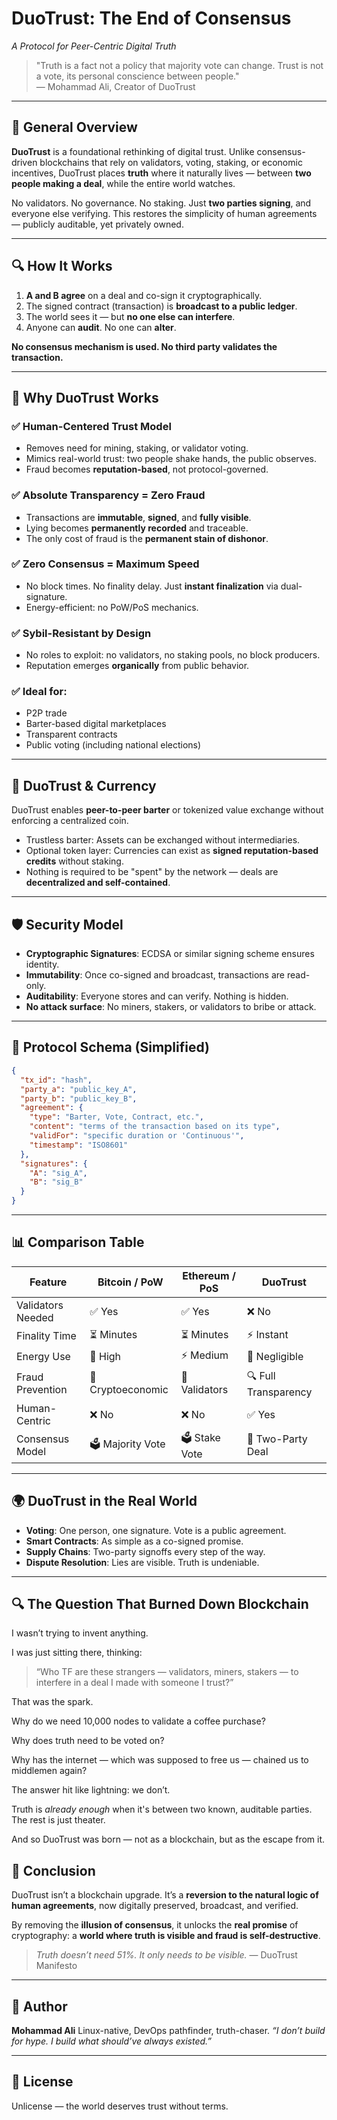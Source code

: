 # DuoTrust: The End of Consensus  
_A Protocol for Peer-Centric Digital Truth_

> "Truth is a fact not a policy that majority vote can change. Trust is not a vote, its personal conscience between people."  
> — Mohammad Ali, Creator of DuoTrust

---

## 📌 General Overview

**DuoTrust** is a foundational rethinking of digital trust. Unlike consensus-driven blockchains that rely on validators, voting, staking, or economic incentives, DuoTrust places **truth** where it naturally lives — between **two people making a deal**, while the entire world watches. 

No validators. No governance. No staking. Just **two parties signing**, and everyone else verifying. This restores the simplicity of human agreements — publicly auditable, yet privately owned.

---

## 🔍 How It Works

1. **A and B agree** on a deal and co-sign it cryptographically.
2. The signed contract (transaction) is **broadcast to a public ledger**.
3. The world sees it — but **no one else can interfere**.
4. Anyone can **audit**. No one can **alter**.

**No consensus mechanism is used. No third party validates the transaction.**

---

## 🧠 Why DuoTrust Works

### ✅ Human-Centered Trust Model
- Removes need for mining, staking, or validator voting.
- Mimics real-world trust: two people shake hands, the public observes.
- Fraud becomes **reputation-based**, not protocol-governed.

### ✅ Absolute Transparency = Zero Fraud
- Transactions are **immutable**, **signed**, and **fully visible**.
- Lying becomes **permanently recorded** and traceable.
- The only cost of fraud is the **permanent stain of dishonor**.

### ✅ Zero Consensus = Maximum Speed
- No block times. No finality delay. Just **instant finalization** via dual-signature.
- Energy-efficient: no PoW/PoS mechanics.

### ✅ Sybil-Resistant by Design
- No roles to exploit: no validators, no staking pools, no block producers.
- Reputation emerges **organically** from public behavior.

### ✅ Ideal for:
- P2P trade
- Barter-based digital marketplaces
- Transparent contracts
- Public voting (including national elections)

---

## 💱 DuoTrust & Currency

DuoTrust enables **peer-to-peer barter** or tokenized value exchange without enforcing a centralized coin.

- Trustless barter: Assets can be exchanged without intermediaries.
- Optional token layer: Currencies can exist as **signed reputation-based credits** without staking.
- Nothing is required to be "spent" by the network — deals are **decentralized and self-contained**.

---

## 🛡️ Security Model

- **Cryptographic Signatures**: ECDSA or similar signing scheme ensures identity.
- **Immutability**: Once co-signed and broadcast, transactions are read-only.
- **Auditability**: Everyone stores and can verify. Nothing is hidden.
- **No attack surface**: No miners, stakers, or validators to bribe or attack.

---

## 🔗 Protocol Schema (Simplified)

```json
{
  "tx_id": "hash",
  "party_a": "public_key_A",
  "party_b": "public_key_B",
  "agreement": {
    "type": "Barter, Vote, Contract, etc.",
    "content": "terms of the transaction based on its type",
    "validFor": "specific duration or 'Continuous'",
    "timestamp": "ISO8601"
  },
  "signatures": {
    "A": "sig_A",
    "B": "sig_B"
  }
}
````

---

## 📊 Comparison Table

| Feature           | Bitcoin / PoW     | Ethereum / PoS | DuoTrust             |
| ----------------- | ----------------- | -------------- | -------------------- |
| Validators Needed | ✅ Yes            | ✅ Yes         | ❌ No                |
| Finality Time     | ⏳ Minutes        | ⏳ Minutes     | ⚡ Instant            |
| Energy Use        | 🔋 High           | ⚡ Medium       | 🌱 Negligible        |
| Fraud Prevention  | 🔐 Cryptoeconomic | 🔐 Validators  | 🔍 Full Transparency |
| Human-Centric     | ❌ No             | ❌ No          | ✅ Yes               |
| Consensus Model   | 🗳️ Majority Vote  | 🗳️ Stake Vote  | 🤝 Two-Party Deal    |

---

## 🌍 DuoTrust in the Real World

* **Voting**: One person, one signature. Vote is a public agreement.
* **Smart Contracts**: As simple as a co-signed promise.
* **Supply Chains**: Two-party signoffs every step of the way.
* **Dispute Resolution**: Lies are visible. Truth is undeniable.

---

## 🔍 The Question That Burned Down Blockchain

I wasn’t trying to invent anything.

I was just sitting there, thinking:
> “Who TF are these strangers — validators, miners, stakers — to interfere in a deal I made with someone I trust?”

That was the spark.

Why do we need 10,000 nodes to validate a coffee purchase?

Why does truth need to be voted on?

Why has the internet — which was supposed to free us — chained us to middlemen again?

The answer hit like lightning: we don’t.

Truth is *already enough* when it's between two known, auditable parties.  
The rest is just theater.

And so DuoTrust was born — not as a blockchain, but as the escape from it.

## 🎯 Conclusion

DuoTrust isn’t a blockchain upgrade.
It’s a **reversion to the natural logic of human agreements**, now digitally preserved, broadcast, and verified.

By removing the **illusion of consensus**, it unlocks the **real promise** of cryptography: a **world where truth is visible and fraud is self-destructive**.

> *Truth doesn’t need 51%. It only needs to be visible.*
> — DuoTrust Manifesto

---

## 🧠 Author

**Mohammad Ali**
Linux-native, DevOps pathfinder, truth-chaser.
*“I don’t build for hype. I build what should’ve always existed.”*

---

## 📜 License

Unlicense — the world deserves trust without terms.
